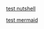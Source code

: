 [test nutshell](jkpublic.github.io/nutshell.html)

[test mermaid](jkpublic.github.io/sample_mermaid.html)

